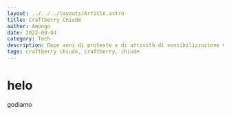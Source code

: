 ```yaml
---
layout: ../../../layouts/Article.astro
title: Craftberry Chiude
author: Amongo
date: 2022-09-04
category: Tech
description: Dopo anni di proteste e di attività di sensibilizzazione Craftberry Chiude, il server minecraft hostato su un raspberry ci abbandona.
tags: craftberry chiude, craftberry, chiude
---
```


# helo
godiamo